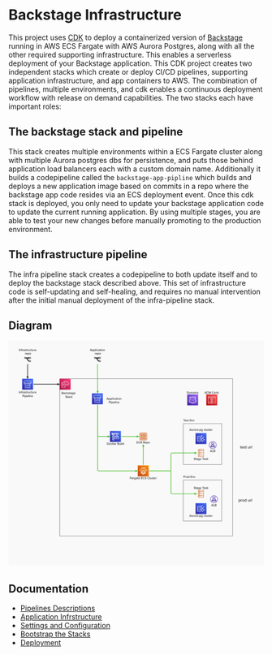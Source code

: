 # Backstage Infrastructure
This project uses [CDK](https://docs.aws.amazon.com/cdk/latest/guide/home.html) to deploy a containerized version of [Backstage](https://backstage.io) running in AWS ECS Fargate with AWS Aurora Postgres, along with all the other required supporting infrastructure. This enables a serverless deployment of your Backstage application. This CDK project creates two independent stacks which create or deploy CI/CD pipelines, supporting application infrastructure, and app containers to AWS. The combination of pipelines, multiple environments, and cdk enables a continuous deployment workflow with release on demand capabilities. The two stacks each have important roles:

## The backstage stack and pipeline
This stack creates multiple environments within a ECS Fargate cluster along with multiple Aurora postgres dbs for persistence, and puts those behind application load balancers each with a custom domain name. 
Additionally it builds a codepipeline called the `backstage-app-pipline` which builds and deploys a new application image based on commits in a repo where the backstage app code resides via an ECS deployment event. Once this cdk stack is deployed, you only need to update your backstage application code to update the current running application. By using multiple stages, you are able to test your new changes before manually promoting to the production environment.

## The infrastructure pipeline
The infra pipeline stack creates a codepipeline to both update itself and to deploy the backstage stack described above. This set of infrastructure code is self-updating and self-healing, and requires no manual intervention after the initial manual deployment of the infra-pipeline stack.

## Diagram
![Image of Architecture](./assets/arch.png)

## Documentation

- [Pipelines Descriptions](./pipelines.md)
- [Application Infrstructure](./stack.md)
- [Settings and Configuration](./settings.md)
- [Bootstrap the Stacks](./bootstrap.md)
- [Deployment](./deploy.md)
